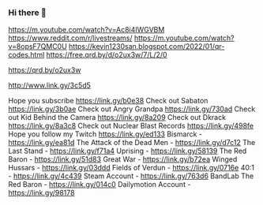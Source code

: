 ### Hi there 👋
https://m.youtube.com/watch?v=Ac8i4IWGVBM
https://www.reddit.com/r/livestreams/
https://m.youtube.com/watch?v=8opsF7QMC0U
https://kevin1230san.blogspot.com/2022/01/qr-codes.html
https://free.qrd.by/d/o2ux3w/7/L/2/0

https://qrd.by/o2ux3w

http://www.link.gy/3c5d5
<!--
**Kevin1230san/Kevin1230san** is a ✨ _special_ ✨ repository because its `README.md` (this file) appears on your GitHub profile.

Here are some ideas to get you started:

- 🔭 I’m currently working on ...
- 🌱 I’m currently learning ...
- 👯 I’m looking to collaborate on ...
- 🤔 I’m looking for help with ...
- 💬 Ask me about ...
- 📫 How to reach me: ...
- 😄 Pronouns: ...
- ⚡ Fun fact: ...
-->
Hope you subscribe https://link.gy/b0e38
Check out Sabaton https://link.gy/3b0ae
Check out Angry Grandpa https://link.gy/730ad
Check out Kid Behind the Camera https://link.gy/8a209
Check out Dkrack https://link.gy/8a3c8
Check out Nuclear Blast Records https://link.gy/498fe
Hope you follow my Twitch https://link.gy/ed133
Bismarck - https://link.gy/ea81d
The Attack of the Dead Men - https://link.gy/d7c12
The Last Stand - https://link.gy/f71a4
Uprising - https://link.gy/58139
The Red Baron - https://link.gy/51d83
Great War - https://link.gy/b72ea
Winged Hussars - https://link.gy/03ddd
Fields of Verdun - https://link.gy/0716e
40:1 - https://link.gy/4c439
Steam Account - https://link.gy/763d6
BandLab The Red Baron - https://link.gy/014c0
Dailymotion Account - https://link.gy/98178
